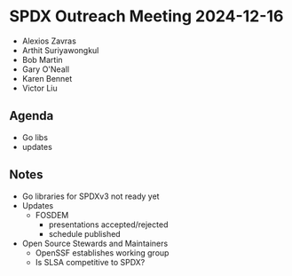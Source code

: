 # SPDX Outreach Meeting 2024-12-16

- Alexios Zavras
- Arthit Suriyawongkul
- Bob Martin
- Gary O'Neall
- Karen Bennet
- Victor Liu

## Agenda

- Go libs
- updates

## Notes

- Go libraries for SPDXv3 not ready yet
- Updates
  - FOSDEM
    - presentations accepted/rejected
    - schedule published
- Open Source Stewards and Maintainers
  - OpenSSF establishes working group
  - Is SLSA competitive to SPDX?

